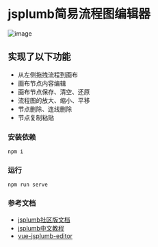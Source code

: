 # jsplumb简易流程图编辑器

![image](http://note.youdao.com/noteshare?id=79a501230a550b98ab0f5b70347a8b30)

## 实现了以下功能

- 从左侧拖拽流程到画布
- 画布节点内容编辑
- 画布节点保存、清空、还原
- 流程图的放大、缩小、平移
- 节点删除、连线删除
- 节点复制粘贴

### 安装依赖
```
npm i
```

### 运行
```
npm run serve
```

### 参考文档

- [jsplumb社区版文档](http://jsplumb.github.io/jsplumb/home.html)
- [jsplumb中文教程](https://github.com/wangduanduan/jsplumb-chinese-tutorial)
- [vue-jsplumb-editor](https://github.com/fangyang921017/vue-jsplumb-editor)
